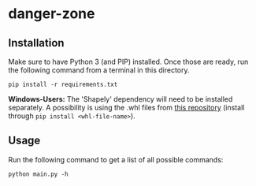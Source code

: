 # danger-zone

## Installation
Make sure to have Python 3 (and PIP) installed. Once those are ready, run the following command from a terminal in this directory.

```commandline
pip install -r requirements.txt
```

**Windows-Users:** The 'Shapely' dependency will need to be installed separately. A possibility is using the .whl files from [this repository](https://www.lfd.uci.edu/~gohlke/pythonlibs/#shapely) (install through `pip install <whl-file-name>`).

## Usage
Run the following command to get a list of all possible commands:

```commandline
python main.py -h
```
